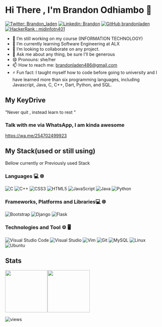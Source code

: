 # Hi There , I'm Brandon Odhiambo  👋

[![Twitter: Brandon_laden ](https://img.shields.io/twitter/follow/BrandonLyden?style=for-the-badge&color=black)](https://twitter.com/BrandonLyden)
[![Linkedin: Brandon](https://img.shields.io/badge/-Brandon-blue?style=for-the-badge&logo=Linkedin&Color=black&link=https://www.linkedin.com/in/brandon-odhiambo-40b91a25a/)](https://www.linkedin.com/in/brandon-odhiambo-40b91a25a/)
[![GitHub brandonladen ](https://img.shields.io/github/followers/brandonladen?label=follow&style=for-the-badge&color=black)](https://github.com/brandonladen)
[![HackerRank : midinfotn401](https://img.shields.io/badge/-Hackerrank-2EC866?style=for-the-badge&logo=HackerRank&logoColor=white)](https://www.hackerrank.com/brandonladen486)
- 🔭 I’m still working on my course (INFORMATION TECHNOLOGY)
- 🌱 I’m currently learning Software Engineering at ALX
- 👯 I’m looking to collaborate on any project.
- 💬 Ask me about any thing, be sure I'll be generous
- 😄 Pronouns:  she/her
- 📫 How to reach me: brandonladen486@gmail.com
- ⚡ Fun fact: I taught myself how to code before going to university and I have learned more than six programming languages, including Javascript, Java, C, C++, Dart, Python, and SQL.

## My KeyDrive
   "Never quit , instead learn to rest "

### Talk with me via WhatsApp, I am kinda awesome 
   https://wa.me/254702499923

## My Stack(used or still using)

Bellow currently or Previously used Stack

### Languages 💻 🌐

![C](https://img.shields.io/badge/c-%2300599C.svg?style=for-the-badge&logo=c&logoColor=white)
![C++](https://img.shields.io/badge/c%2B%2B-%2300599C.svg?style=for-the-badge&logo=c%2B%2B&logoColor=white)
![CSS3](https://img.shields.io/badge/css3-%231572B6.svg?style=for-the-badge&logo=css3&logoColor=white)
![HTML5](https://img.shields.io/badge/html5-%23E34F26.svg?style=for-the-badge&logo=html5&logoColor=white)
![JavaScript](https://img.shields.io/badge/javascript-%23323330.svg?style=for-the-badge&logo=javascript&logoColor=%23F7DF1E)
![Java](https://img.shields.io/badge/java-%23323330.svg?style=for-the-badge&logo=javascript&logoColor=%23F7DF1E)
![Python](https://img.shields.io/badge/python-3670A0?style=for-the-badge&logo=python&logoColor=ffdd54)

### Frameworks, Platforms and Libraries💻 🌐

![Bootstrap](https://img.shields.io/badge/bootstrap-%23563D7C.svg?style=for-the-badge&logo=bootstrap&logoColor=white)
![Django](https://img.shields.io/badge/django-%23092E20.svg?style=for-the-badge&logo=django&logoColor=white)
![Flask](https://img.shields.io/badge/flask-%23000.svg?style=for-the-badge&logo=flask&logoColor=white)

### Technologies and Tool ⚙️ 🖥

![Visual Studio Code](https://img.shields.io/badge/Visual%20Studio%20Code-0078d7.svg?style=for-the-badge&logo=visual-studio-code&logoColor=white)
![Visual Studio](https://img.shields.io/badge/Visual%20Studio-5C2D91.svg?style=for-the-badge&logo=visual-studio&logoColor=white)
![Vim](https://img.shields.io/badge/VIM-%2311AB00.svg?style=for-the-badge&logo=vim&logoColor=white)
![Git](https://img.shields.io/badge/-Git-333333?style=for-the-badge&logo=git&color=black)
![MySQL](https://img.shields.io/badge/-MySQL-333333?style=for-the-badge&logo=mysql&color=black)
![Linux](https://img.shields.io/badge/-Linux-000?style=for-the-badge&logo=Linux&logoColor=FCC624&color=black)
![Ubuntu](https://img.shields.io/badge/Ubuntu-E95420?style=for-the-badge&logo=ubuntu&logoColor=white)

## Stats

<a href="https://github.com/brandonladen"><img height="137px" src="https://github-readme-stats.vercel.app/api?username=brandonladen&hide_title=true&hide_border=true&show_icons=true&include_all_commits=true&count_private=true&line_height=21&theme=tokyonight" /><!-- wi*quL3fcV --><img height="137px" src="https://github-readme-stats.vercel.app/api/top-langs/?username=brandonladen&hide_title=true&hide_border=true&layout=compact&langs_count=10theme=tokyonight&&hide=css,html,shaderlab&theme=tokyonight" /></a>

<!-- [![wakatime](https://wakatime.com/badge/user/b3046e07-b277-4034-9c3c-8e48a13c62f6.svg)](https://wakatime.com/@b3046e07-b277-4034-9c3c-8e48a13c62f6) -->
![views](https://komarev.com/ghpvc/?username=brandonladen)
